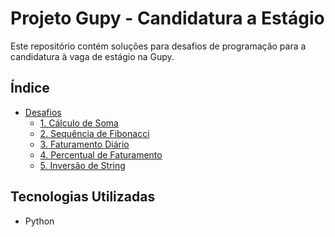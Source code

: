 # Projeto Gupy - Candidatura a Estágio

Este repositório contém soluções para desafios de programação para a candidatura à vaga de estágio na Gupy.

## Índice

- [Desafios](#desafios)
  - [1. Cálculo de Soma](#cálculo-de-soma)
  - [2. Sequência de Fibonacci](#sequência-de-fibonacci)
  - [3. Faturamento Diário](#faturamento-diário)
  - [4. Percentual de Faturamento](#percentual-de-faturamento)
  - [5. Inversão de String](#inversão-de-string)

## Tecnologias Utilizadas

- Python

